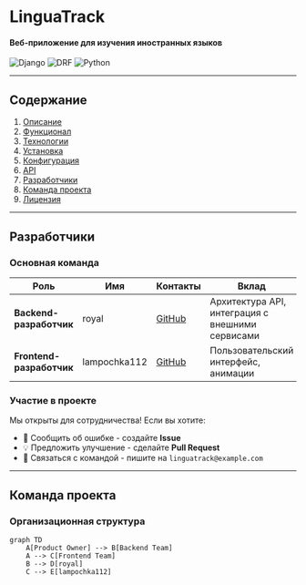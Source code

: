 # LinguaTrack  
#### Веб-приложение для изучения иностранных языков  

![Django](https://img.shields.io/badge/Django-092E20?style=for-the-badge&logo=django&logoColor=white)
![DRF](https://img.shields.io/badge/DRF-red?style=for-the-badge&logo=django&logoColor=white)
![Python](https://img.shields.io/badge/Python-3776AB?style=for-the-badge&logo=python&logoColor=white)

---

## Содержание
1. [Описание](#описание)  
2. [Функционал](#функционал)  
3. [Технологии](#технологии)  
4. [Установка](#установка)  
5. [Конфигурация](#конфигурация)  
6. [API](#api)  
7. [Разработчики](#разработчики)  
8. [Команда проекта](#команда-проекта)  
9. [Лицензия](#лицензия)  

---

## Разработчики

### Основная команда
| Роль | Имя | Контакты | Вклад |
|------|-----|----------|-------|
| **Backend-разработчик** | royal | [GitHub](https://github.com/ritascarlet) | Архитектура API, интеграция с внешними сервисами |
| **Frontend-разработчик** | lampochka112 | [GitHub](https://github.com/lampochka112) | Пользовательский интерфейс, анимации |

### Участие в проекте
Мы открыты для сотрудничества! Если вы хотите:
- 🐞 Сообщить об ошибке - создайте **Issue**
- 💡 Предложить улучшение - сделайте **Pull Request**
- 📧 Связаться с командой - пишите на `linguatrack@example.com`

---

## Команда проекта
### Организационная структура
```mermaid
graph TD
    A[Product Owner] --> B[Backend Team]
    A --> C[Frontend Team]
    B --> D[royal]
    C --> E[lampochka112]
